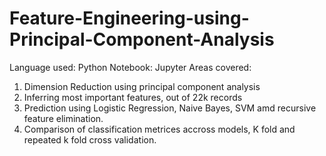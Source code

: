 # Feature-Engineering-using-Principal-Component-Analysis

Language used: Python
Notebook: Jupyter
Areas covered: 
1. Dimension Reduction using principal component analysis
2. Inferring most important features, out of 22k records
3. Prediction using Logistic Regression, Naive Bayes, SVM amd recursive feature elimination.
4. Comparison of classification metrices accross models, K fold and repeated k fold cross validation.
